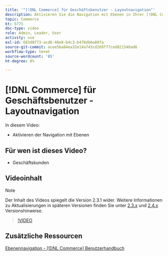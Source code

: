 ```yaml
---
title: '"[!DNL Commerce] für Geschäftsbenutzer - Layoutnavigation"'
description: Aktivieren Sie die Navigation mit Ebenen in Ihrer [!DNL Commerce] speichern, damit Kunden Produkte einfach und schnell finden können.
topic: Commerce
kt: 5775
doc-type: video
role: Admin, Leader, User
activity: use
exl-id: 683d8f73-acd6-48e8-b4c3-b478db6e88fa
source-git-commit: acee5ba84ea32e14a743cd269f77ced821548ad6
workflow-type: tm+mt
source-wordcount: '85'
ht-degree: 0%

---
```


# [!DNL Commerce] für Geschäftsbenutzer - Layoutnavigation

In diesem Video:

- Aktivieren der Navigation mit Ebenen

## Für wen ist dieses Video?

- Geschäftskunden

## Videoinhalt

>[!NOTE]
>
>Der Inhalt des Videos spiegelt die Version 2.3.1 wider. Weitere Informationen zu Aktualisierungen in späteren Versionen finden Sie unter [ 2.3.x](https://devdocs.magento.com/guides/v2.3/release-notes/bk-release-notes.html) und [2.4.x](https://devdocs.magento.com/guides/v2.4/release-notes/bk-release-notes.html) Versionshinweise.

>[!VIDEO](https://video.tv.adobe.com/v/36186?quality=12&learn=on)

## Zusätzliche Ressourcen

[Ebenennavigation - [!DNL Commerce] Benutzerhandbuch](https://docs.magento.com/user-guide/catalog/navigation-layered.html)
